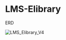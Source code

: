 # LMS-Elibrary
ERD



![LMS_Elibrary_V4](https://github.com/TRONGTIN0803/LMS-Elibrary/assets/110965574/a9af795a-12dc-48cb-a11a-f10a7b5e4757)
